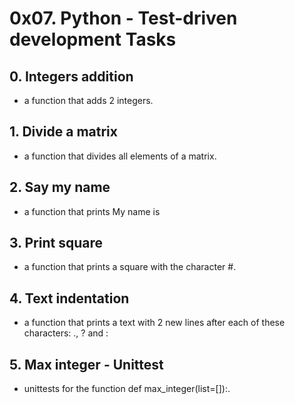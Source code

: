 # 0x07. Python - Test-driven development Tasks
## 0. Integers addition
 * a function that adds 2 integers.
## 1. Divide a matrix
* a function that divides all elements of a matrix.
## 2. Say my name
* a function that prints My name is <first name> <last name>
## 3. Print square
* a function that prints a square with the character #.
## 4. Text indentation
* a function that prints a text with 2 new lines after each of these characters: ., ? and :
## 5. Max integer - Unittest
* unittests for the function def max_integer(list=[]):.
## 
